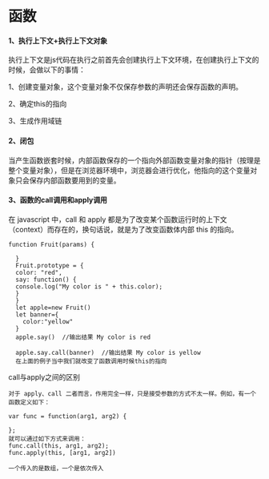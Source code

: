 # 函数

#### 1、执行上下文+执行上下文对象

执行上下文是js代码在执行之前首先会创建执行上下文环境，在创建执行上下文的时候，会做以下的事情：

1、创建变量对象，这个变量对象不仅保存参数的声明还会保存函数的声明。

2、确定this的指向

3、生成作用域链

#### 2、闭包

当产生函数嵌套时候，内部函数保存的一个指向外部函数变量对象的指针（按理是整个变量对象），但是在浏览器环境中，浏览器会进行优化，他指向的这个变量对象只会保存内部函数要用到的变量。

#### 3、函数的call调用和apply调用

在 javascript 中，call 和 apply 都是为了改变某个函数运行时的上下文（context）而存在的，换句话说，就是为了改变函数体内部 this 的指向。

```
function Fruit(params) {
    
  }
  Fruit.prototype = {
  color: "red",
  say: function() {
  console.log("My color is " + this.color);
  }
  }
  let apple=new Fruit()
  let banner={
    color:"yellow"
  }
  apple.say()  //输出结果 My color is red
  
  apple.say.call(banner)  //输出结果 My color is yellow
  在上面的例子当中我们就改变了函数调用时候this的指向
```

call与apply之间的区别

```
对于 apply、call 二者而言，作用完全一样，只是接受参数的方式不太一样。例如，有一个函数定义如下：

var func = function(arg1, arg2) {
     
};
就可以通过如下方式来调用：
func.call(this, arg1, arg2);
func.apply(this, [arg1, arg2])

一个传入的是数组，一个是依次传入
```

